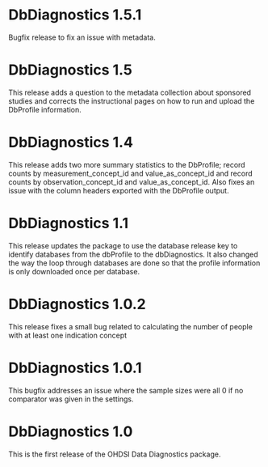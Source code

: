 DbDiagnostics 1.5.1
===========================
Bugfix release to fix an issue with metadata.

DbDiagnostics 1.5
===========================
This release adds a question to the metadata collection about sponsored studies and corrects the instructional pages on how to run and upload the DbProfile information.

DbDiagnostics 1.4
===========================
This release adds two more summary statistics to the DbProfile; record counts by measurement_concept_id and 
value_as_concept_id and record counts by observation_concept_id and value_as_concept_id. Also fixes an issue with the column headers exported with the DbProfile output. 

DbDiagnostics 1.1
===========================
This release updates the package to use the database release key to identify databases from the dbProfile to the dbDiagnostics. It also changed the way the loop through databases are done so that the profile information is only downloaded once per database. 

DbDiagnostics 1.0.2
===========================
This release fixes a small bug related to calculating the number of people with at least one indication concept

DbDiagnostics 1.0.1
===========================
This bugfix addresses an issue where the sample sizes were all 0 if no comparator was given in the settings.

DbDiagnostics 1.0
===========================
This is the first release of the OHDSI Data Diagnostics package.
